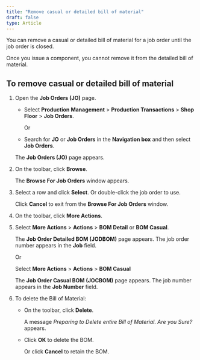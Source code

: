 ```yaml
---
title: "Remove casual or detailed bill of material"
draft: false
type: Article
---
```


You can remove a casual or detailed bill of material for a job order until the job order is closed.

Once you issue a component, you cannot remove it from the detailed bill of material.

## To remove casual or detailed bill of material

1. Open the **Job Orders (JO)** page.

    - Select **Production Management** > **Production Transactions** > **Shop Floor** > **Job Orders**.

        Or

    - Search for **JO** or **Job Orders** in the **Navigation box** and then select **Job Orders**.

    The **Job Orders (JO)** page appears.

2. On the toolbar, click **Browse**.

    The **Browse For Job Orders** window appears.

3. Select a row and click **Select**. Or double-click the job order to use.

    Click **Cancel** to exit from the **Browse For Job Orders** window.

4. On the toolbar, click **More Actions**.

5. Select **More Actions** > **Actions** > **BOM Detail** or **BOM Casual**.

    The **Job Order Detailed BOM (JODBOM)** page appears. The job order number appears in the **Job** field.

    Or

    Select **More Actions** > **Actions** > **BOM Casual**

    The **Job Order Casual BOM (JOCBOM)** page appears. The job number appears in the **Job Number** field.


6. To delete the Bill of Material:

    - On the toolbar, click **Delete**.

        A message *Preparing to Delete entire Bill of Material. Are you Sure?* appears.

    - Click **OK** to delete the BOM.

        Or click **Cancel** to retain the BOM.

​